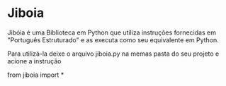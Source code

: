 # Jiboia
Jibóia é uma Biblioteca em Python que utiliza instruções fornecidas em "Português Estruturado" e as executa como seu equivalente em Python.

Para utilizá-la deixe o arquivo jiboia.py na memas pasta do seu projeto e acione a instrução

from jiboia import *


